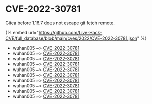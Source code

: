 # CVE-2022-30781

Gitea before 1.16.7 does not escape git fetch remote.

{% embed url="https://github.com/Live-Hack-CVE/full_database/blob/main/cves/2022/CVE-2022-30781.json" %}


* wuhan005 ~> [CVE-2022-30781](https://www.alice-snow.ru/2022/database/cve-2022-30781/cve-2022-30781-wuhan005)
* wuhan005 ~> [CVE-2022-30781](https://www.alice-snow.ru/2022/database/cve-2022-30781/cve-2022-30781-wuhan005)
* wuhan005 ~> [CVE-2022-30781](https://www.alice-snow.ru/2022/database/cve-2022-30781/cve-2022-30781-wuhan005)
* wuhan005 ~> [CVE-2022-30781](https://www.alice-snow.ru/2022/database/cve-2022-30781/cve-2022-30781-wuhan005)
* wuhan005 ~> [CVE-2022-30781](https://www.alice-snow.ru/2022/database/cve-2022-30781/cve-2022-30781-wuhan005)
* wuhan005 ~> [CVE-2022-30781](https://www.alice-snow.ru/2022/database/cve-2022-30781/cve-2022-30781-wuhan005)
* wuhan005 ~> [CVE-2022-30781](https://www.alice-snow.ru/2022/database/cve-2022-30781/cve-2022-30781-wuhan005)
* wuhan005 ~> [CVE-2022-30781](https://www.alice-snow.ru/2022/database/cve-2022-30781/cve-2022-30781-wuhan005)
* wuhan005 ~> [CVE-2022-30781](https://www.alice-snow.ru/2022/database/cve-2022-30781/cve-2022-30781-wuhan005)
* wuhan005 ~> [CVE-2022-30781](https://www.alice-snow.ru/2022/database/cve-2022-30781/cve-2022-30781-wuhan005)